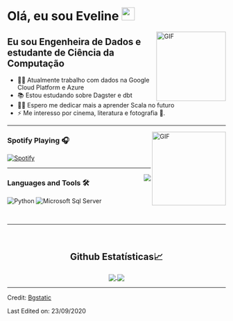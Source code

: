 # Olá, eu sou Eveline <img width="30px" src="https://media.tenor.com/images/3b388fe03da271d2674faf85eb7c3fcd/tenor.gif" />

<img align="right" alt="GIF" height="160px" src="https://media.giphy.com/media/du3J3cXyzhj75IOgvA/giphy.gif" />

## Eu sou Engenheira de Dados e estudante de Ciência da Computação

- 👨‍💻 Atualmente trabalho com dados na Google Cloud Platform e Azure
- 📚 Estou estudando sobre Dagster e dbt
- 💪🏼 Espero me dedicar mais a aprender Scala no futuro
- ⚡ Me interesso por cinema, literatura e fotografia 📸.

---

<img align="right" alt="GIF" height="170px" src="https://media.giphy.com/media/J5B1Y8QZnzXXbLQIBu/giphy.gif" />

### Spotify Playing 🎧

[![Spotify](https://novatorem.bgstatic.vercel.app/api/spotify)](https://open.spotify.com/user/bb4aee13ad7147b4)

---

<img align="right" src="http://estruyf-github.azurewebsites.net/api/VisitorHit?user=Bgstatic&repo=Bgstatic&countColorcountColor&countColor=%237B1E7B"/>



### Languages and Tools 🛠 

![Python](http://img.shields.io/badge/-Python-3776AB?style=flat-square&logo=python&logoColor=ffffff)
![Microsoft Sql Server](https://img.shields.io/badge/-Sql%20Server-CC2927?style=flat-square&logo=microsoft-sql-server&logoColor=ffffff)


<br/>

---

<br/>

  <h2 align="center"> Github Estatísticas📈 </h2>
  
  <div align="center"> 
     <a href="">
      <img align="center" src="https://github-readme-stats-sigma-five.vercel.app/api?username=evelinemg&show_icons=true&include_all_commits=true&count_private=true&theme=react&line_height=40" />
    </a>
    <a href="">
      <img align="center" src="https://github-readme-stats.vercel.app/api/top-langs/?username=evelinemg&theme=react&line_height=40&hide=css"/>
    </a>
</div

<br/>


----
Credit: [Bgstatic](https://github.com/Bgstatic)

Last Edited on: 23/09/2020
